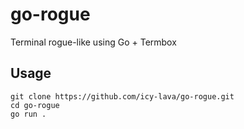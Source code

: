 # go-rogue

Terminal rogue-like using Go + Termbox

## Usage
```shell
git clone https://github.com/icy-lava/go-rogue.git
cd go-rogue
go run .
```
